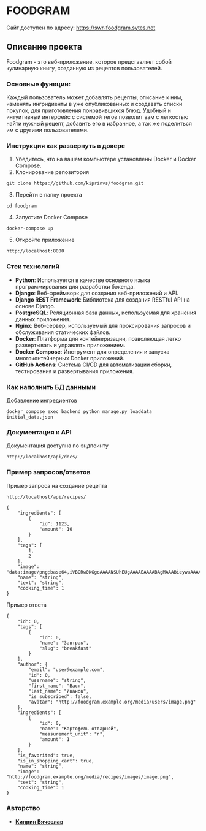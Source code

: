 # FOODGRAM
Сайт доступен по адресу: https://swr-foodgram.sytes.net

## Описание проекта
Foodgram - это веб-приложение, которое представляет собой кулинарную книгу, созданную из рецептов пользователей.
### Основные функции:
Каждый пользователь может добавлять рецепты, описание к ним, изменять ингридиенты в уже опубликованных и создавать списки покупок, для приготовления понравившихся блюд. 
Удобный и интуитивный интерфейс с системой тегов позволит вам с легкостью найти нужный рецепт, добавить его в избранное, а так же поделиться им с другими пользователями. 

### Инструкция как развернуть в докере
1. Убедитесь, что на вашем компьютере установлены Docker и Docker Compose.
2. Клонирование репозитория
```
git clone https://github.com/kiprinvs/foodgram.git
```
3. Перейти в папку проекта
```
cd foodgram
```
4. Запустите Docker Compose
```
docker-compose up
```
5. Откройте приложение
```
http://localhost:8000
```

### Стек технологий
- **Python**: Используется в качестве основного языка программирования для разработки бэкенда.  
- **Django**: Веб-фреймворк для создания веб-приложений и API.  
- **Django REST Framework**: Библиотека для создания RESTful API на основе Django.  
- **PostgreSQL**: Реляционная база данных, используемая для хранения данных приложения.  
- **Nginx**: Веб-сервер, используемый для проксирования запросов и обслуживания статических файлов.  
- **Docker**: Платформа для контейнеризации, позволяющая легко развертывать и управлять приложением.  
- **Docker Compose**: Инструмент для определения и запуска многоконтейнерных Docker приложений.  
- **GitHub Actions**: Система CI/CD для автоматизации сборки, тестирования и развертывания приложения.

### Как наполнить БД данными
Добавление ингредиентов
```
docker compose exec backend python manage.py loaddata initial_data.json
```

### Документация к API
Документация доступна по эндпоинту
```
http://localhost/api/docs/
```


### Пример запросов/ответов
Пример запроса на создание рецепта
 ```
http://localhost/api/recipes/
```
```
{
    "ingredients": [
        {
            "id": 1123,
            "amount": 10
        }
    ],
    "tags": [
        1,
        2
    ],
    "image": "data:image/png;base64,iVBORw0KGgoAAAANSUhEUgAAAAEAAAABAgMAAABieywaAAAACVBMVEUAAAD///9fX1/S0ecCAAAACXBIWXMAAA7EAAAOxAGVKw4bAAAACklEQVQImWNoAAAAggCByxOyYQAAAABJRU5ErkJggg==",
    "name": "string",
    "text": "string",
    "cooking_time": 1
}
```

Пример ответа
```
{
    "id": 0,
    "tags": [
        {
            "id": 0,
            "name": "Завтрак",
            "slug": "breakfast"
        }
    ],
    "author": {
        "email": "user@example.com",
        "id": 0,
        "username": "string",
        "first_name": "Вася",
        "last_name": "Иванов",
        "is_subscribed": false,
        "avatar": "http://foodgram.example.org/media/users/image.png"
    },
    "ingredients": [
        {
            "id": 0,
            "name": "Картофель отварной",
            "measurement_unit": "г",
            "amount": 1
        }
    ],
    "is_favorited": true,
    "is_in_shopping_cart": true,
    "name": "string",
    "image": "http://foodgram.example.org/media/recipes/images/image.png",
    "text": "string",
    "cooking_time": 1
}
```

### Авторство

- **[Киприн Вячеслав](https://github.com/kiprinvs)**
